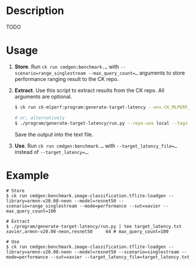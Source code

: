 # Description

TODO

# Usage

1. **Store**.
   Run `ck run cmdgen:benchmark.…` with `--scenario=range_singlestream --max_query_count=…` arguments to store performance ranging result to the CK repo.

2. **Extract**.
   Use this script to extract results from the CK repo.
   All arguments are optional.

   ```bash
   $ ck run ck-mlperf:program:generate-target-latency --env.CK_MLPERF_SUBMISSION_REPO=local --env.CK_MLPERF_SUBMISSION_TAGS=foo,bar

   # or, alternatively
   $ ./program/generate-target-latency/run.py --repo-uoa local --tags foo,bar
   ```

   Save the output into the text file.

3. **Use**.
   Run `ck run cmdgen:benchmark.…` with `--target_latency_file=…` instead of `--target_latency=…`.

# Example

```
# Store
$ ck run cmdgen:benchmark.image-classification.tflite-loadgen --library=armnn-v20.08-neon --model=resnet50 --scenario=range_singlestream --mode=performance --sut=xavier --max_query_count=100
```

```
# Extract
$ ./program/generate-target-latency/run.py | tee target_latency.txt
xavier,armnn-v20.08-neon,resnet50     64 # max_query_count=100
```

```
# Use
$ ck run cmdgen:benchmark.image-classification.tflite-loadgen --library=armnn-v20.08-neon --model=resnet50 --scenario=singlestream --mode=performance --sut=xavier --target_latency_file=target_latency.txt
```
